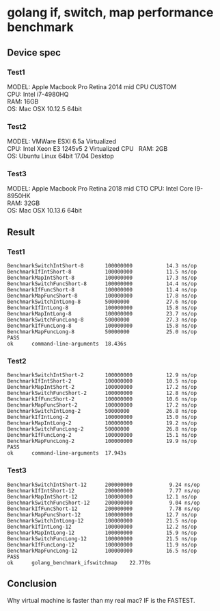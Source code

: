 # golang if, switch, map performance benchmark

## Device spec
### Test1 
  MODEL: Apple Macbook Pro Retina 2014 mid CPU CUSTOM  
  CPU: Intel i7-4980HQ  
  RAM: 16GB  
  OS: Mac OSX 10.12.5 64bit  
### Test2
  MODEL: VMWare ESXI 6.5a Virtualized   
  CPU: Intel Xeon E3 1245v5 2 Virtualized CPU   
  RAM: 2GB    
  OS: Ubuntu Linux 64bit 17.04 Desktop  
### Test3
  MODEL: Apple Macbook Pro Retina 2018 mid CTO 
  CPU: Intel Core I9-8950HK  
  RAM: 32GB  
  OS: Mac OSX 10.13.6 64bit

## Result 
### Test1
    BenchmarkSwitchIntShort-8    	100000000	        14.3 ns/op
    BenchmarkIfIntShort-8        	100000000	        11.5 ns/op
    BenchmarkMapIntShort-8       	100000000	        17.3 ns/op
    BenchmarkSwitchFuncShort-8   	100000000	        14.4 ns/op
    BenchmarkIfFuncShort-8       	100000000	        11.4 ns/op
    BenchmarkMapFuncShort-8      	100000000	        17.8 ns/op
    BenchmarkSwitchIntLong-8     	50000000	        27.6 ns/op
    BenchmarkIfIntLong-8         	100000000	        15.8 ns/op
    BenchmarkMapIntLong-8        	100000000	        23.7 ns/op
    BenchmarkSwitchFuncLong-8    	50000000	        27.3 ns/op
    BenchmarkIfFuncLong-8        	100000000	        15.8 ns/op
    BenchmarkMapFuncLong-8       	50000000	        25.0 ns/op
    PASS
    ok  	command-line-arguments	18.436s
      
### Test2
    BenchmarkSwitchIntShort-2    	100000000	        12.9 ns/op
    BenchmarkIfIntShort-2        	100000000	        10.5 ns/op
    BenchmarkMapIntShort-2       	100000000	        17.2 ns/op
    BenchmarkSwitchFuncShort-2   	100000000	        12.8 ns/op
    BenchmarkIfFuncShort-2       	100000000	        10.6 ns/op
    BenchmarkMapFuncShort-2      	100000000	        17.2 ns/op
    BenchmarkSwitchIntLong-2     	50000000	        26.8 ns/op
    BenchmarkIfIntLong-2         	100000000	        15.0 ns/op
    BenchmarkMapIntLong-2        	100000000	        19.2 ns/op
    BenchmarkSwitchFuncLong-2    	50000000	        26.8 ns/op
    BenchmarkIfFuncLong-2        	100000000	        15.1 ns/op
    BenchmarkMapFuncLong-2       	100000000	        19.9 ns/op
    PASS
    ok  	command-line-arguments	17.943s
    
### Test3
    BenchmarkSwitchIntShort-12     	200000000	         9.24 ns/op
    BenchmarkIfIntShort-12         	200000000	         7.77 ns/op
    BenchmarkMapIntShort-12        	100000000	        12.1 ns/op
    BenchmarkSwitchFuncShort-12    	200000000	         9.04 ns/op
    BenchmarkIfFuncShort-12        	200000000	         7.78 ns/op
    BenchmarkMapFuncShort-12       	100000000	        12.7 ns/op
    BenchmarkSwitchIntLong-12      	100000000	        21.5 ns/op
    BenchmarkIfIntLong-12          	100000000	        12.2 ns/op
    BenchmarkMapIntLong-12         	100000000	        15.9 ns/op
    BenchmarkSwitchFuncLong-12     	100000000	        21.5 ns/op
    BenchmarkIfFuncLong-12         	100000000	        11.9 ns/op
    BenchmarkMapFuncLong-12        	100000000	        16.5 ns/op
    PASS
    ok  	golang_benchmark_ifswitchmap	22.770s

## Conclusion
  Why virtual machine is faster than my real mac?
  IF is the FASTEST.
